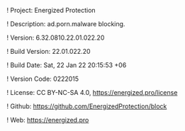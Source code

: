 ! Project: Energized Protection

! Description: ad.porn.malware blocking.

! Version: 6.32.0810.22.01.022.20

! Build Version: 22.01.022.20

! Build Date: Sat, 22 Jan 22 20:15:53 +06

! Version Code: 0222015

! License: CC BY-NC-SA 4.0, https://energized.pro/license

! Github: https://github.com/EnergizedProtection/block

! Web: https://energized.pro
